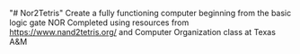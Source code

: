 "# Nor2Tetris" 
Create a fully functioning computer beginning from the basic logic gate NOR
Completed using resources from https://www.nand2tetris.org/ and Computer Organization class at Texas A&M
